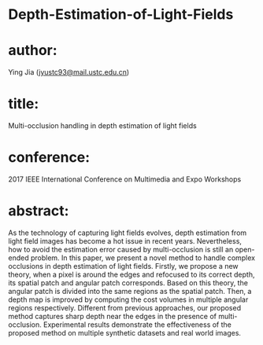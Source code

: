 # Depth-Estimation-of-Light-Fields
# author:
Ying Jia (jyustc93@mail.ustc.edu.cn)
# title: 
Multi-occlusion handling in depth estimation of light fields
# conference: 
2017 IEEE International Conference on Multimedia and Expo Workshops
# abstract:
As the technology of capturing light fields evolves, depth estimation from light field images has become a hot issue in recent years. Nevertheless, how to avoid the estimation error caused by multi-occlusion is still an open-ended problem. In this paper, we present a novel method to handle complex occlusions in depth estimation of light fields. Firstly, we propose a new theory, when a pixel is around the edges and refocused to its correct depth, its spatial patch and angular patch corresponds. Based on this theory, the angular patch is divided into the same regions as the spatial patch. Then, a depth map is improved by computing the cost volumes in multiple angular regions respectively. Different from previous approaches, our proposed method captures sharp depth near the edges in the presence of multi-occlusion. Experimental results demonstrate the effectiveness of the proposed method on multiple synthetic datasets and real world images.
